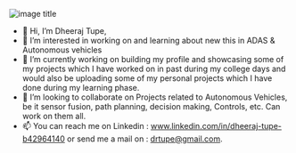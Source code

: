 ![image title](https://github.com/drtupe.com/counter.svg)

- 👋 Hi, I’m Dheeraj Tupe,
- 👀 I’m interested in working on and learning about new this in ADAS & Autonomous vehicles 
- 🌱 I’m currently working on building my profile and showcasing some of my projects which I have worked on in past during my college days and would also be              uploading some of my personal projects which I have done during my learning phase.
- 💞️ I’m looking to collaborate on Projects related to Autonomous Vehicles, be it sensor fusion, path planning, decision making, Controls, etc. Can work on them          all.
- 📫 You can reach me on Linkedin : www.linkedin.com/in/dheeraj-tupe-b42964140 or send me a mail on : drtupe@gmail.com.

<!---
drtupe/drtupe is a ✨ special ✨ repository because its `README.md` (this file) appears on your GitHub profile.
You can click the Preview link to take a look at your changes.
--->
